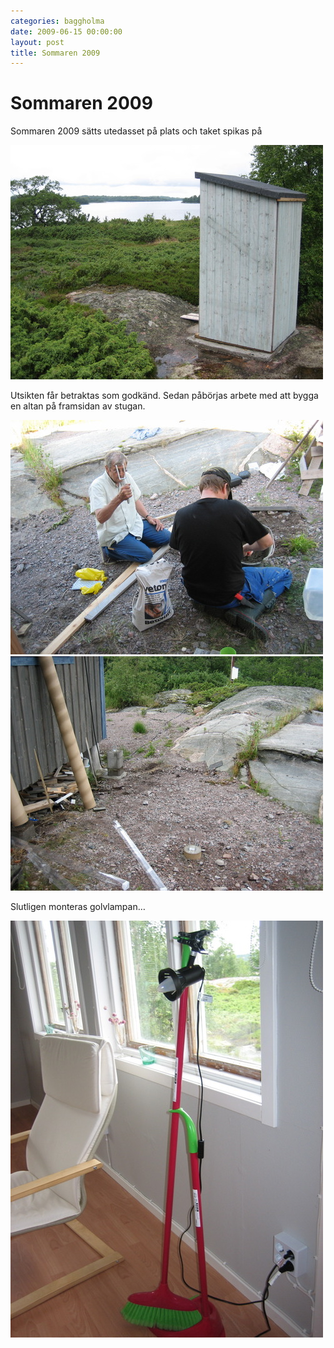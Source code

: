 ```yaml
---
categories: baggholma
date: 2009-06-15 00:00:00
layout: post
title: Sommaren 2009
---
```


# Sommaren 2009


Sommaren 2009 sätts utedasset på plats och taket spikas på

![](/assets/111173898401_0.jpg)

Utsikten får betraktas som godkänd. Sedan påbörjas arbete med att bygga en altan på framsidan av stugan.

![](/assets/111173898401_1.jpg)
![](/assets/111173898401_2.jpg)

Slutligen monteras golvlampan…

![](/assets/111173898401_3.jpg)